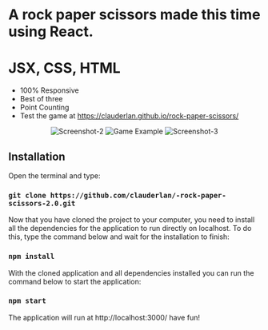 # A rock paper scissors made this time using React.
# JSX, CSS, HTML
* 100% Responsive
* Best of three
* Point Counting
* Test the game at https://clauderlan.github.io/rock-paper-scissors/
<p align = 'center'>
  <img src="https://i.ibb.co/Dkprysx/Screenshot-2.png" alt="Screenshot-2" border="0">
  <img src="https://i.ibb.co/wwjPpST/Screenshot-1.png" alt="Game Example" border="0">
  <img src="https://i.ibb.co/Yb4DZRy/Screenshot-3.png" alt="Screenshot-3" border="0">
</p>

## Installation
Open the terminal and type:

### `git clone https://github.com/clauderlan/-rock-paper-scissors-2.0.git`

Now that you have cloned the project to your computer, you need to install all the dependencies for the application to run directly on localhost. To do this, type the command below and wait for the installation to finish:

### `npm install`

With the cloned application and all dependencies installed you can run the command below to start the application:

### `npm start`

The application will run at http://localhost:3000/ have fun!
